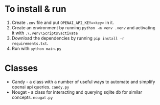 # To install & run
1. Create `.env` file and put `OPENAI_API_KEY=<key>` in it.
2. Create an environment by running `python -m venv .venv` and activating it with `.\.venv\Scripts\activate`
3. Download the dependencies by running `pip install -r requirements.txt`.
4. Run with `python main.py`

# Classes
* Candy - a class with a number of useful ways to automate and simplify openai api queries.
`candy.py`
* Nougat - a class for interacting and querying sqlite db for similar concepts.
`nougat.py`